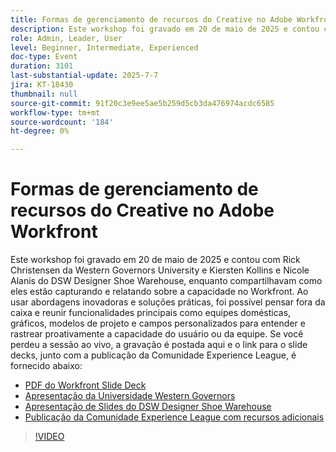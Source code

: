 ```yaml
---
title: Formas de gerenciamento de recursos do Creative no Adobe Workfront
description: Este workshop foi gravado em 20 de maio de 2025 e contou com Rick Christensen da Western Governors University e Kiersten Kollins e Nicole Alanis do DSW Designer Shoe Warehouse, enquanto compartilhavam como eles estão capturando e relatando sobre a capacidade no Workfront.
role: Admin, Leader, User
level: Beginner, Intermediate, Experienced
doc-type: Event
duration: 3101
last-substantial-update: 2025-7-7
jira: KT-18430
thumbnail: null
source-git-commit: 91f20c3e9ee5ae5b259d5cb3da476974acdc6585
workflow-type: tm+mt
source-wordcount: '184'
ht-degree: 0%

---
```


# Formas de gerenciamento de recursos do Creative no Adobe Workfront

Este workshop foi gravado em 20 de maio de 2025 e contou com Rick Christensen da Western Governors University e Kiersten Kollins e Nicole Alanis do DSW Designer Shoe Warehouse, enquanto compartilhavam como eles estão capturando e relatando sobre a capacidade no Workfront.
Ao usar abordagens inovadoras e soluções práticas, foi possível pensar fora da caixa e reunir funcionalidades principais como equipes domésticas, gráficos, modelos de projeto e campos personalizados para entender e rastrear proativamente a capacidade do usuário ou da equipe.
Se você perdeu a sessão ao vivo, a gravação é postada aqui e o link para o slide decks, junto com a publicação da Comunidade Experience League, é fornecido abaixo:

* [PDF do Workfront Slide Deck](https://workfront-experience.s3.us-west-2.amazonaws.com/Training/Guides/Customer+Success+at+Scale/Creative+Ways+of+Managing+Resources+in+Adobe+Workfront+052025.pdf)
* [Apresentação da Universidade Western Governors](https://workfront-experience.s3.us-west-2.amazonaws.com/Training/Guides/Customer+Success+at+Scale/Rick+C.s+Presentation+for+Workfront+Event_+Creative+Ways+of+Managing+Resources.pdf)
* [Apresentação de Slides do DSW Designer Shoe Warehouse](https://workfront-experience.s3.us-west-2.amazonaws.com/Training/Guides/Customer+Success+at+Scale/DSW+SLIDES+FINAL+V2+-+Creative+Ways+of+Managing+Resources+in+Workfront+.pdf)
* [Publicação da Comunidade Experience League com recursos adicionais](https://experienceleaguecommunities.adobe.com/t5/workfront-discussions/event-follow-up-creative-ways-of-managing-resources-in-adobe/td-p/755145?profile.language=pt)

>[!VIDEO](https://video.tv.adobe.com/v/3464296/?learn=on&enablevpops)

